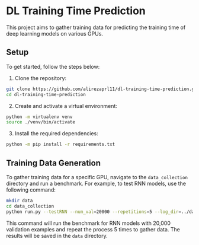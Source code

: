 # DL Training Time Prediction

This project aims to gather training data for predicting the training time of deep learning models on various GPUs.

## Setup

To get started, follow the steps below:

1. Clone the repository:

```bash
git clone https://github.com/alirezaprl11/dl-training-time-prediction.git
cd dl-training-time-prediction
```

2. Create and activate a virtual environment:
```bash
python -m virtualenv venv
source ./venv/bin/activate
```

3. Install the required dependencies:
```bash
python -m pip install -r requirements.txt
```


## Training Data Generation
To gather training data for a specific GPU, navigate to the `data_collection` directory and run a benchmark. For example, to test RNN models, use the following command:

```bash
mkdir data
cd data_collection
python run.py --testRNN --num_val=20000 --repetitions=5 --log_dir=../data 
```

This command will run the benchmark for RNN models with 20,000 validation examples and repeat the process 5 times to gather data. The results will be saved in the `data` directory.

